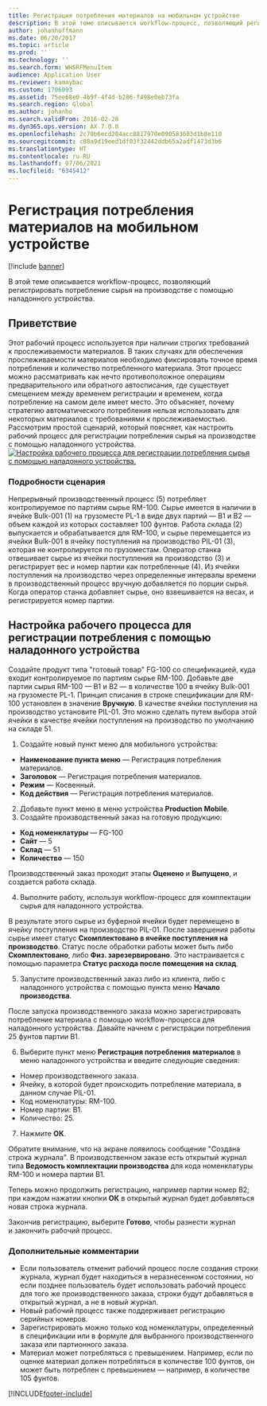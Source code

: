 ```yaml
---
title: Регистрация потребления материалов на мобильном устройстве
description: В этой теме описывается workflow-процесс, позволяющий регистрировать потребление сырья на производстве с помощью наладонного устройства.
author: johanhoffmann
ms.date: 06/20/2017
ms.topic: article
ms.prod: ''
ms.technology: ''
ms.search.form: WHSRFMenuItem
audience: Application User
ms.reviewer: kamaybac
ms.custom: 1706093
ms.assetid: 75ee68e0-4b9f-4f4d-b286-f498e0eb73fa
ms.search.region: Global
ms.author: johanho
ms.search.validFrom: 2016-02-28
ms.dyn365.ops.version: AX 7.0.0
ms.openlocfilehash: 2c70b6ecd284acc8817970e090583603d1b8e110
ms.sourcegitcommit: c08a9d19eed1df03f32442ddb65a2adf1473d3b6
ms.translationtype: HT
ms.contentlocale: ru-RU
ms.lasthandoff: 07/06/2021
ms.locfileid: "6345412"
---
```

# <a name="register-material-consumption-using-a-mobile-device"></a>Регистрация потребления материалов на мобильном устройстве

[!include [banner](../includes/banner.md)]

В этой теме описывается workflow-процесс, позволяющий регистрировать потребление сырья на производстве с помощью наладонного устройства.

## <a name="introduction"></a>Приветствие

Этот рабочий процесс используется при наличии строгих требований к прослеживаемости материалов. В таких случаях для обеспечения прослеживаемости материалов необходимо фиксировать точное время потребления и количество потребленного материала. Этот процесс можно рассматривать как нечто противоположное операциям предварительного или обратного автосписания, где существует смещением между временем регистрации и временем, когда потребление на самом деле имеет место. Это объясняет, почему стратегию автоматического потребления нельзя использовать для некоторых материалов с требованиями к прослеживаемостью. Рассмотрим простой сценарий, который поясняет, как настроить рабочий процесс для регистрации потребления сырья на производстве с помощью наладонного устройства. [![Настройка рабочего процесса для регистрации потребления сырья с помощью наладонного устройства.](./media/scenario3.png)](./media/scenario3.png)

### <a name="scenario-details"></a>Подробности сценария

Непрерывный производственный процесс (5) потребляет контролируемое по партиям сырье RM-100. Сырье имеется в наличии в ячейке Bulk-001 (1) на грузоместе PL-1 в виде двух партий — B1 и B2 — объем каждой из которых составляет 100 фунтов. Работа склада (2) выпускается и обрабатывается для RM-100, и сырье перемещается из ячейки Bulk-001 в ячейку поступления на производство PIL-01 (3), которая не контролируется по грузоместам. Оператор станка отвешивает сырье из ячейки поступления на производство (3) и регистрирует вес и номер партии как потребленные (4). Из ячейки поступления на производство через определенные интервалы времени в производственный процесс вручную добавляется по порции сырья. Когда оператор станка добавляет сырье, оно взвешивается на весах, и регистрируется номер партии.

## <a name="set-up-the-workflow-to-register-consumption-using-a-handheld-device"></a>Настройка рабочего процесса для регистрации потребления с помощью наладонного устройства
Создайте продукт типа "готовый товар" FG-100 со спецификацией, куда входит контролируемое по партиям сырье RM-100. Добавьте две партии сырья RM-100 — B1 и B2 — в количестве 100 в ячейку Bulk-001 на грузоместе PL-1. Принцип списания в строке спецификации для RM-100 установлен в значение **Вручную**. В качестве ячейки поступления на производство установите PIL-01. Это можно сделать путем выбора этой ячейки в качестве ячейки поступления на производство по умолчанию на складе 51.

1.  Создайте новый пункт меню для мобильного устройства: 

-    **Наименование пункта меню** — Регистрация потребления материалов. 
-    **Заголовок** — Регистрация потребления материалов. 
-    **Режим** — Косвенный. 
-    **Код действия** — Регистрация потребления материалов.

2.  Добавьте пункт меню в меню устройства **Production Mobile**.
3.  Создайте производственный заказ на готовую продукцию: 

-    **Код номенклатуры** — FG-100 
-    **Сайт** — 5 
-    **Склад** — 51 
-    **Количество** — 150

Производственный заказ проходит этапы **Оценено** и **Выпущено**, и создается работа склада.

4.  Выполните работу, используя workflow-процесс для комплектации сырья для наладонного устройства.

В результате этого сырье из буферной ячейки будет перемещено в ячейку поступления на производство PIL-01. После завершения работы сырье имеет статус **Скомплектовано в ячейке поступления на производство**. Статус после обработки работы может быть либо **Скомплектовано**, либо **Физ. зарезервировано**. Это настраивается с помощью параметра **Статус расхода после помещения на склад**.

5.  Запустите производственный заказ либо из клиента, либо с наладонного устройства с помощью пункта меню **Начало производства**.

После запуска производственного заказа можно зарегистрировать потребление материала с помощью workflow-процесса для наладонного устройства. Давайте начнем с регистрации потребления 25 фунтов партии B1.

6.  Выберите пункт меню **Регистрация потребления** **материалов** в меню наладонного устройства и введите следующие сведения: 

-    Номер производственного заказа. 
-    Ячейку, в которой будет происходить потребление материала, в данном случае PIL-01. 
-    Код номенклатуры: RM-100. 
-    Номер партии: B1. 
-    Количество: 25.

7.  Нажмите **ОК**.

Обратите внимание, что на экране появилось сообщение "Создана строка журнала". В производственном заказе есть открытый журнал типа **Ведомость комплектации производства** для кода номенклатуры RM-100 и номера партии B1. 

Теперь можно продолжить регистрацию, например партии номер B2; при каждом нажатии кнопки **ОК** в открытый журнал будет добавляться новая строка журнала. 

Закончив регистрацию, выберите **Готово**, чтобы разнести журнал и закончить рабочий процесс.

### <a name="additional-comments"></a>Дополнительные комментарии 

-   Если пользователь отменит рабочий процесс после создания строки журнала, журнал будет находиться в неразнесенном состоянии, но если позднее пользователь будет использовать рабочий процесс для того же производственного заказа, строки будут добавляться в открытый журнал, а не в новый журнал.
-   Новый рабочий процесс также поддерживает регистрацию серийных номеров.
-   Зарегистрировать можно только код номенклатуры, определенный в спецификации или в формуле для выбранного производственного заказа или партионного заказа.
-   Материал может потребляться с превышением. Например, если по оценке материал должен потребляться в количестве 100 фунтов, он может быть потреблен с превышением — например, в количестве 105 фунтов.




[!INCLUDE[footer-include](../../includes/footer-banner.md)]